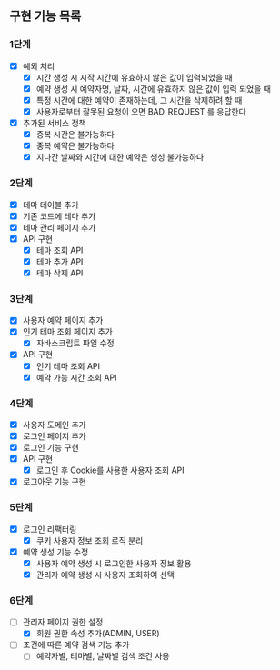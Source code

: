 ## 구현 기능 목록

### 1단계

- [x] 예외 처리
    - [x] 시간 생성 시 시작 시간에 유효하지 않은 값이 입력되었을 때
    - [x] 예약 생성 시 예약자명, 날짜, 시간에 유효하지 않은 값이 입력 되었을 때
    - [x] 특정 시간에 대한 예약이 존재하는데, 그 시간을 삭제하려 할 때
    - [x] 사용자로부터 잘못된 요청이 오면 BAD_REQUEST 를 응답한다
- [x] 추가된 서비스 정책
    - [x] 중복 시간은 불가능하다
    - [x] 중복 예약은 불가능하다
    - [x] 지나간 날짜와 시간에 대한 예약은 생성 불가능하다

### 2단계

- [x] 테마 테이블 추가
- [x] 기존 코드에 테마 추가
- [x] 테마 관리 페이지 추가
- [x] API 구현
    - [x] 테마 조회 API
    - [x] 테마 추가 API
    - [x] 테마 삭제 API

### 3단계

- [x] 사용자 예약 페이지 추가
- [x] 인기 테마 조회 페이지 추가
    - [x] 자바스크립트 파일 수정
- [x] API 구현
    - [x] 인기 테마 조회 API
    - [x] 예약 가능 시간 조회 API

### 4단계

- [x] 사용자 도메인 추가
- [x] 로그인 페이지 추가
- [x] 로그인 기능 구현
- [x] API 구현
    - [x] 로그인 후 Cookie를 사용한 사용자 조회 API
- [x] 로그아웃 기능 구현

### 5단계

- [x] 로그인 리팩터링
    - [x] 쿠키 사용자 정보 조회 로직 분리
- [x] 예약 생성 기능 수정
    - [x] 사용자 예약 생성 시 로그인한 사용자 정보 활용
    - [x] 관리자 예약 생성 시 사용자 조회하여 선택

### 6단계

- [ ] 관리자 페이지 권한 설정
    - [x] 회원 권한 속성 추가(ADMIN, USER)
- [ ] 조건에 따른 예약 검색 기능 추가
    - [ ] 예약자별, 테마별, 날짜별 검색 조건 사용
